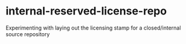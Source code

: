 # internal-reserved-license-repo
Experimenting with laying out the licensing stamp for a closed/internal source repository
